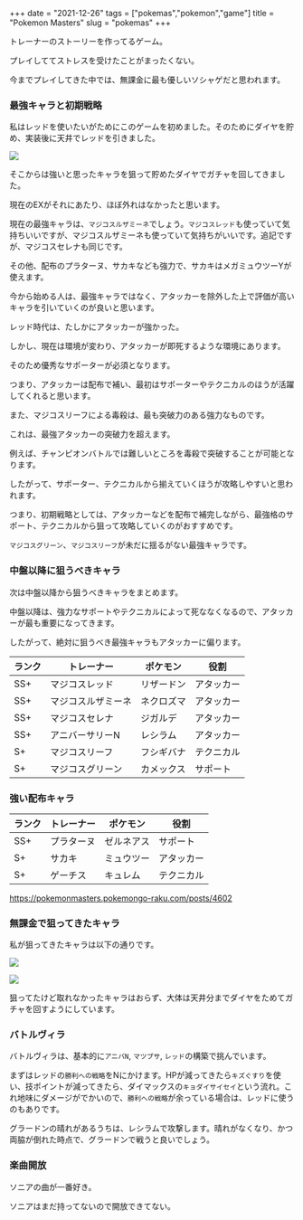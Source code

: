 +++
date = "2021-12-26"
tags = ["pokemas","pokemon","game"]
title = "Pokemon Masters"
slug = "pokemas"
+++

<style>
.containerx p img {
    width: 100%;
    padding: 0;
}
</style>

トレーナーのストーリーを作ってるゲーム。

プレイしててストレスを受けたことがまったくない。

今までプレイしてきた中では、無課金に最も優しいソシャゲだと思われます。

### 最強キャラと初期戦略

私はレッドを使いたいがためにこのゲームを初めました。そのためにダイヤを貯め、実装後に天井でレッドを引きました。

![](/games/pokemas/pokemas_00.jpg)

そこからは強いと思ったキャラを狙って貯めたダイヤでガチャを回してきました。

現在のEXがそれにあたり、ほぼ外れはなかったと思います。

現在の最強キャラは、`マジコスルザミーネ`でしょう。`マジコスレッド`も使っていて気持ちいいですが、マジコスルザミーネも使っていて気持ちがいいです。追記ですが、マジコスセレナも同じです。

その他、配布のプラターヌ、サカキなども強力で、サカキはメガミュウツーYが使えます。

今から始める人は、最強キャラではなく、アタッカーを除外した上で評価が高いキャラを引いていくのが良いと思います。

レッド時代は、たしかにアタッカーが強かった。

しかし、現在は環境が変わり、アタッカーが即死するような環境にあります。

そのため優秀なサポーターが必須となります。

つまり、アタッカーは配布で補い、最初はサポーターやテクニカルのほうが活躍してくれると思います。

また、マジコスリーフによる毒殺は、最も突破力のある強力なものです。

これは、最強アタッカーの突破力を超えます。

例えば、チャンピオンバトルでは難しいところを毒殺で突破することが可能となります。

したがって、サポーター、テクニカルから揃えていくほうが攻略しやすいと思われます。

つまり、初期戦略としては、アタッカーなどを配布で補完しながら、最強格のサポート、テクニカルから狙って攻略していくのがおすすめです。

`マジコスグリーン`、`マジコスリーフ`が未だに揺るがない最強キャラです。

### 中盤以降に狙うべきキャラ

次は中盤以降から狙うべきキャラをまとめます。

中盤以降は、強力なサポートやテクニカルによって死ななくなるので、アタッカーが最も重要になってきます。

したがって、絶対に狙うべき最強キャラもアタッカーに偏ります。

|ランク|トレーナー|ポケモン|役割|
|---|---|---|---|
|SS+|マジコスレッド|リザードン|アタッカー|
|SS+|マジコスルザミーネ|ネクロズマ|アタッカー|
|SS+|マジコスセレナ|ジガルデ|アタッカー|
|SS+|アニバーサリーN|レシラム|アタッカー|
|S+|マジコスリーフ|フシギバナ|テクニカル|
|S+|マジコスグリーン|カメックス|サポート|


### 強い配布キャラ

|ランク|トレーナー|ポケモン|役割|
|---|---|---|---|
|SS+|プラターヌ|ゼルネアス|サポート|
|S+|サカキ|ミュウツー|アタッカー|
|S+|ゲーチス|キュレム|テクニカル|


https://pokemonmasters.pokemongo-raku.com/posts/4602

### 無課金で狙ってきたキャラ

私が狙ってきたキャラは以下の通りです。

![](/games/pokemas/pokemas_01.jpg)

![](/games/pokemas/pokemas_02.jpg)

狙ってたけど取れなかったキャラはおらず、大体は天井分までダイヤをためてガチャを回すようにしています。

### バトルヴィラ

バトルヴィラは、基本的に`アニバN`, `マツブサ`, `レッド`の構築で挑んでいます。

まずはレッドの`勝利への戦略`をNにかけます。HPが減ってきたら`キズぐすり`を使い、技ポイントが減ってきたら、ダイマックスの`キョダイサイセイ`という流れ。これ地味にダメージがでかいので、`勝利への戦略`が余っている場合は、レッドに使うのもありです。

グラードンの晴れがあるうちは、レシラムで攻撃します。晴れがなくなり、かつ両脇が倒れた時点で、グラードンで戦うと良いでしょう。

### 楽曲開放

ソニアの曲が一番好き。

ソニアはまだ持ってないので開放できてない。

